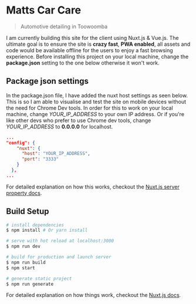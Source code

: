 # Matts Car Care

> Automotive detailing in Toowoomba

I am currently building this site for the client using Nuxt.js & Vue.js. The ultimate goal is to ensure the site is **crazy fast**, **PWA enabled**, all assets and code would be available offline for the users to enjoy a fast browsing experience. Before installing this project on your local machine, change the **package.json** setting to the one below otherwise it won't work. 

## Package json settings

In the package.json file, I have added the nuxt host settings as seen below. This is so I am able to visualise and test the site on mobile devices without the need for Chrome Dev tools. In order for this to work on your local machine, change *YOUR_IP_ADDRESS* to your own IP address. Or if you're like other devs who prefer to use Chrome dev tools, change *YOUR_IP_ADDRESS* to **0.0.0.0** for localhost.

```json
...
"config": {
    "nuxt": {
      "host": "YOUR_IP_ADDRESS",
      "port": "3333"
    }
  },
...
```

For detailed explanation on how this works, checkout the [Nuxt.js server property docs](https://nuxtjs.org/api/configuration-server#basic-example-code-nuxt-config-js-code-).

## Build Setup

```bash
# install dependencies
$ npm install # Or yarn install

# serve with hot reload at localhost:3000
$ npm run dev

# build for production and launch server
$ npm run build
$ npm start

# generate static project
$ npm run generate
```

For detailed explanation on how things work, checkout the [Nuxt.js docs](https://github.com/nuxt/nuxt.js).